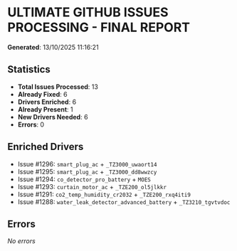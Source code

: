 # ULTIMATE GITHUB ISSUES PROCESSING - FINAL REPORT

**Generated**: 13/10/2025 11:16:21

## Statistics

- **Total Issues Processed**: 13
- **Already Fixed**: 6
- **Drivers Enriched**: 6
- **Already Present**: 1
- **New Drivers Needed**: 6
- **Errors**: 0

## Enriched Drivers

- Issue #1296: `smart_plug_ac` + `_TZ3000_uwaort14`
- Issue #1295: `smart_plug_ac` + `_TZ3000_dd8wwzcy`
- Issue #1294: `co_detector_pro_battery` + `MOES`
- Issue #1293: `curtain_motor_ac` + `_TZE200_ol5jlkkr`
- Issue #1291: `co2_temp_humidity_cr2032` + `_TZE200_rxq4iti9`
- Issue #1288: `water_leak_detector_advanced_battery` + `_TZ3210_tgvtvdoc`

## Errors

*No errors*
